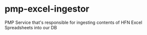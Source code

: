 # pmp-excel-ingestor
PMP Service that's responsible for ingesting contents of HFN Excel Spreadsheets into our DB
